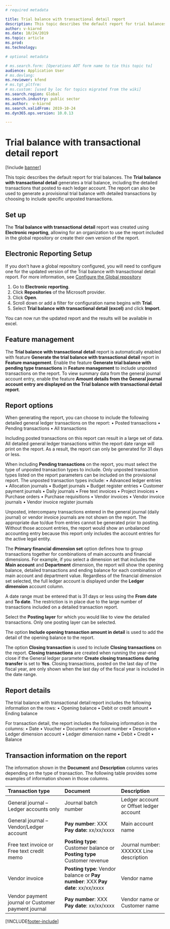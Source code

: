 ```yaml
---
# required metadata

title: Trial balance with transactional detail report
description: This topic describes the default report for trial balances. It also describes the building blocks that are associated with this report and how you can modify the report to fit your business requirements.
author: v-kiarnd
ms.date: 10/24/2019
ms.topic: article
ms.prod: 
ms.technology: 

# optional metadata

# ms.search.form: [Operations AOT form name to tie this topic to]
audience: Application User
# ms.devlang: 
ms.reviewer: kfend
# ms.tgt_pltfrm: 
# ms.custom: [used by loc for topics migrated from the wiki]
ms.search.region: Global
ms.search.industry: public sector
ms.author:  v-kiarnd
ms.search.validFrom: 2019-10-24
ms.dyn365.ops.version: 10.0.13

---
```


# Trial balance with transactional detail report

[!include [banner](../includes/banner.md)]

This topic describes the default report for trial balances. The **Trial balance with transactional detail** generates a trial balance, including the detailed transactions that posted to each ledger account. The report can also be used to generate a provisional trial balance with detailed transactions by choosing to include specific unposted transactions. 

## Set up

The **Trial balance with transactional detail** report was created using **Electronic reporting**, allowing for an organization to use the report included in the global repository or create their own version of the report.


## Electronic Reporting Setup 
If you don't have a global repository configured, you will need to configure one for the updated version of the Trial balance with transactional detail report. 
For more information, see [Configure the Global repository](../../fin-ops-core/dev-itpro/analytics/er-download-configurations-global-repo.md) 
1.	Go to **Electronic reporting**. 
2.	Click **Repositories** of the Microsoft provider. 
3.	Click **Open**. 
4.	Scroll down or add a filter for configuration name begins with **Trial**. 
5.	Select **Trial balance with transactional detail (excel)** and click **Import**.  
 
You can now run the updated report and the results will be available in excel. 

## Feature management
The **Trial balance with transactional detail** report is automatically enabled with feature **Generate the trial balance with transactional detail** report in **Feature management**. Enable the feature **Generate trial balance with pending type transactions** in **Feature management** to include unposted transactions on the report. To view summary data from the general journal account entry, enable the feature **Amount details from the General journal account entry are displayed on the Trial balance with transactional detail report**.

## Report options
When generating the report, you can choose to include the following detailed general ledger transactions on the report: 
•	Posted transactions 
•	Pending transactions
•	All transactions 
 
Including posted transactions on this report can result in a large set of data.  All detailed general ledger transactions within the report date range will print on the report. As a result, the report can only be generated for 31 days or less. 

When including **Pending transactions** on the report, you must select the type of unposted transaction types to include. Only unposted transaction types listed on the report parameters can be included on the provisional report. The unposted transaction types include: 
•	Advanced ledger entries 
•	Allocation journals 
•	Budget journals 
•	Budget register entries 
•	Customer payment journals 
•	Daily journals 
•	Free text invoices 
•	Project invoices 
•	Purchase orders 
•	Purchase requisitions 
•	Vendor invoices 
•	Vendor invoice journals 
•	Vendor invoice register journals 

Unposted, intercompany transactions entered in the general journal (daily journal) or vendor invoice journals are not shown on the report. The appropriate due to/due from entries cannot be generated prior to posting. Without those account entries, the report would show an unbalanced accounting entry because this report only includes the account entries for the active legal entity.  


The **Primary financial dimension set** option defines how to group transactions together for combinations of main accounts and financial dimensions.  For example, if you select a dimension set that includes the **Main account** and **Department** dimension, the report will show the opening balance, detailed transactions and ending balance for each combination of main account and department value. Regardless of the financial dimension set selected, the full ledger account is displayed under the **Ledger dimension** account column. 

A date range must be entered that is 31 days or less using the **From date** and **To date**. The restriction is in place due to the large number of transactions included on a detailed transaction report. 

Select the **Posting layer** for which you would like to view the detailed transactions. Only one posting layer can be selected.

The option **Include opening transaction amount in detail** is used to add the detail of the opening balance to the report. 

The option **Closing transaction** is used to include **Closing transactions** on the report. **Closing transactions** are created when running the year-end close if the General ledger parameter **Create closing transactions during transfer** is set to **Yes**. Closing transactions, posted on the last day of the fiscal year, are only shown when the last day of the fiscal year is included in the date range. 

## Report details
The trial balance with transactional detail report includes the following information on the rows: 
•	Opening balance
•	Debit or credit amount
•	Ending balance
 
For transaction detail, the report includes the following information in the columns: 
•	Date
•	Voucher 
•	Document
•	Account number 
•	Description
•	Ledger dimension account
•	Ledger dimension name 
•	Debit
•	Credit
•	Balance

## Transaction information on the report

The information shown in the **Document** and **Description** columns varies depending on the type of transaction. The following table provides some examples of information shown in those columns. 

| Transaction type| Document| Description|
| :------------- |:-------------|:----------------|
|General journal – Ledger accounts only|	Journal batch number|	Ledger account or Offset ledger account|
|General journal – Vendor/Ledger account|	**Pay number**: XXX  **Pay date:** xx/xx/xxxx	|Main account name|
|Free text invoice or Free text credit memo|	**Posting type**: Customer balance or **Posting type** Customer revenue	|Journal number: XXXXXX  Line description|
|Vendor invoice| **Posting type**: Vendor balance or **Pay number**: XXX  **Pay date**: xx/xx/xxxx	|Vendor name|
|Vendor payment journal or Customer payment journal|	**Pay number**: XXX  **Pay date**: xx/xx/xxxx	|Vendor name or Customer name|



[!INCLUDE[footer-include](../../includes/footer-banner.md)]
